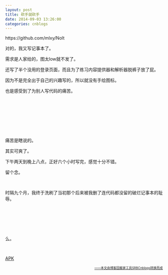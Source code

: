 ```yaml
---
layout: post
title: 砍手就砍手
date: 2014-09-03 13:26:00
categories: cnblogs
---
```


<p>https://github.com/mlxy/Nolt</p>
<p>对的，我又写记事本了。</p>
<p>需求是人家给的，图太low就不发了。</p>
<p>还写了半个没用的登录页面，而且为了练习内容提供器和解析器脱裤子放了屁。</p>
<p>因为不是完全出于自己的兴趣写的，所以就没有手绘图标。</p>
<p>也是感受到了为别人写代码的痛苦。</p>
<p>&nbsp;</p>
<p>&nbsp;</p>
<p>&nbsp;</p>
<p>&nbsp;</p>
<p>痛苦是瞎说的。</p>
<p>其实可爽了。</p>
<p>下午两天到晚上八点，正好六个小时写完，感觉十分不错。</p>
<p>留个念。</p>
<p>&nbsp;</p>
<p>时隔九个月，我终于洗刷了当初那个后来被我删了连代码都没留的破烂记事本的耻辱。</p>
<p>&nbsp;</p>
<p>&nbsp;</p>
<p>&nbsp;</p>
<p>么。</p>
<p>&nbsp;</p>
<p><a href="http://files.cnblogs.com/JavaForNow/NoltV0.4.apk" target="_blank">APK</a></p>

<div align=right><a href="https://github.com/mlxy"><font size=1>——本文由博客园搬家工具SRBCnblogs转换而成</font></a></div>